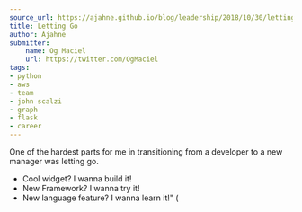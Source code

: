 ```yaml
---
source_url: https://ajahne.github.io/blog/leadership/2018/10/30/letting-go.html
title: Letting Go
author: Ajahne
submitter:
    name: Og Maciel
    url: https://twitter.com/OgMaciel
tags:
- python
- aws
- team
- john scalzi
- graph
- flask
- career
---
```


One of the hardest parts for me in transitioning from a developer to a new manager was letting go.

-   Cool widget? I wanna build it!
-   New Framework? I wanna try it!
-   New language feature? I wanna learn it!\" (
